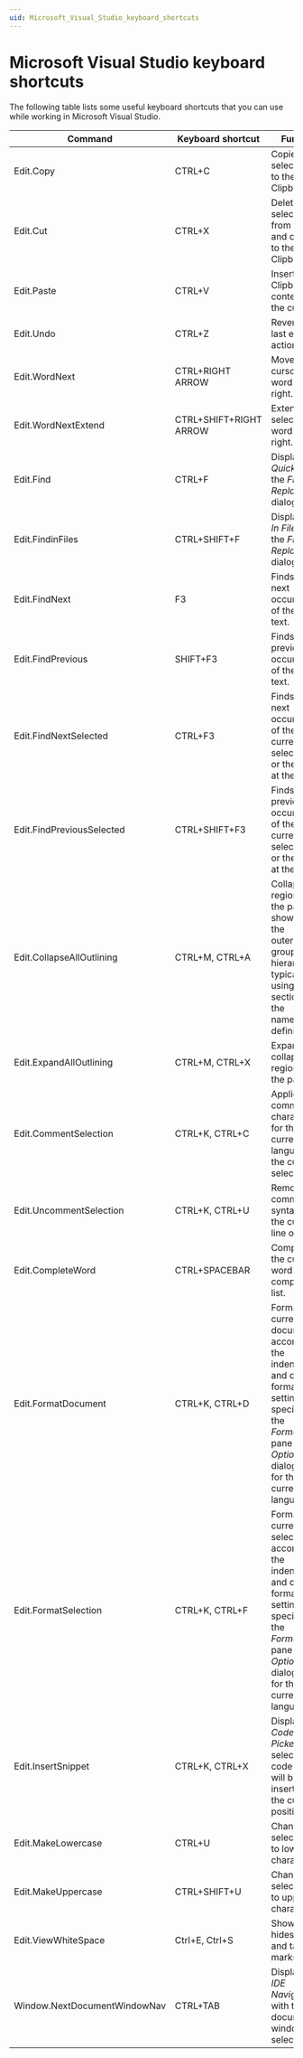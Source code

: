 ```yaml
---
uid: Microsoft_Visual_Studio_keyboard_shortcuts
---
```


# Microsoft Visual Studio keyboard shortcuts

The following table lists some useful keyboard shortcuts that you can use while working in Microsoft Visual Studio.

| Command | Keyboard shortcut | Function |
|---------|-------------------|----------|
| Edit.Copy | CTRL+C | Copies the selected item to the Clipboard. |
| Edit.Cut | CTRL+X | Deletes the selected item from the file and copies it to the Clipboard. |
| Edit.Paste | CTRL+V | Inserts the Clipboard contents at the cursor. |
| Edit.Undo | CTRL+Z | Reverses the last editing action. |
| Edit.WordNext | CTRL+RIGHT ARROW | Moves the cursor one word to the right. |
| Edit.WordNextExtend | CTRL+SHIFT+RIGHT ARROW | Extends the selection one word to the right. |
| Edit.Find | CTRL+F | Displays the *Quick* tab of the *Find and Replace* dialog box. |
| Edit.FindinFiles | CTRL+SHIFT+F | Displays the *In Files* tab of the *Find and Replace* dialog box. |
| Edit.FindNext | F3 | Finds the next occurrence of the search text. |
| Edit.FindPrevious | SHIFT+F3 | Finds the previous occurrence of the search text. |
| Edit.FindNextSelected | CTRL+F3 | Finds the next occurrence of the currently selected text, or the word at the cursor. |
| Edit.FindPreviousSelected | CTRL+SHIFT+F3 | Finds the previous occurrence of the currently selected text, or the word at the cursor. |
| Edit.CollapseAllOutlining | CTRL+M, CTRL+A | Collapses all regions on the page to show only the outermost groups in the hierarchy; typically the using/imports section and the namespace definition. |
| Edit.ExpandAllOutlining | CTRL+M, CTRL+X | Expands all collapsed regions on the page. |
| Edit.CommentSelection | CTRL+K, CTRL+C | Applies comment characters for the current language to the current selection. |
| Edit.UncommentSelection | CTRL+K, CTRL+U | Removes the comment syntax from the current line of code. |
| Edit.CompleteWord | CTRL+SPACEBAR | Completes the current word in the completion list. |
| Edit.FormatDocument | CTRL+K, CTRL+D | Formats the current document according to the indentation and code formatting settings specified on the *Formatting* pane in the *Options* dialog box, for the current language. |
| Edit.FormatSelection | CTRL+K, CTRL+F | Formats the current selection according to the indentation and code formatting settings specified on the *Formatting* pane in the *Options* dialog box, for the current language. |
| Edit.InsertSnippet | CTRL+K, CTRL+X | Displays the *Code Snippet Picker*. The selected code snippet will be inserted at the cursor position. |
| Edit.MakeLowercase | CTRL+U | Changes the selected text to lowercase characters. |
| Edit.MakeUppercase | CTRL+SHIFT+U | Changes the selected text to uppercase characters. |
| Edit.ViewWhiteSpace | Ctrl+E, Ctrl+S  | Shows or hides spaces and tab marks. |
| Window.NextDocumentWindowNav | CTRL+TAB | Displays the *IDE Navigator*, with the first document window selected. |
